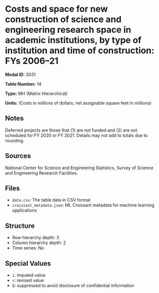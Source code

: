 # Costs and space for new construction of science and engineering research space in academic institutions, by type of institution and time of construction: FYs 2006–21

**Modal ID:** 3031

**Table Number:** 14

**Type:** MH (Matrix Hierarchical)

**Units:** (Costs in millions of dollars; net assignable square feet in millions)

## Notes

Deferred projects are those that (1) are not funded and (2) are not scheduled for FY 2020 or FY 2021. Details may not add to totals due to rounding.

## Sources

National Center for Science and Engineering Statistics, Survey of Science and Engineering Research Facilities.

## Files

- `data.csv`: The table data in CSV format
- `croissant_metadata.json`: ML Croissant metadata for machine learning applications

## Structure

- Row hierarchy depth: 3
- Column hierarchy depth: 2
- Time series: No

## Special Values

- `i`: imputed value
- `r`: revised value
- `D`: suppressed to avoid disclosure of confidential information
